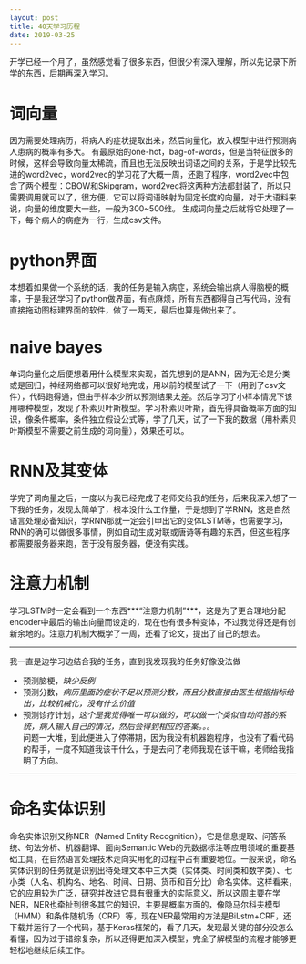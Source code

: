 ```yaml
---
layout: post
title: 40天学习历程
date: 2019-03-25
--- 
```

开学已经一个月了，虽然感觉看了很多东西，但很少有深入理解，所以先记录下所学的东西，后期再深入学习。
# 词向量 
因为需要处理病历，将病人的症状提取出来，然后向量化，放入模型中进行预测病人患病的概率有多大。
有最原始的one-hot，bag-of-words，但是当特征很多的时候，这样会导致向量太稀疏，而且也无法反映出词语之间的关系，于是学比较先进的word2vec，word2vec的学习花了大概一周，还跑了程序，word2vec中包含了两个模型：CBOW和Skipgram，word2vec将这两种方法都封装了，所以只需要调用就可以了，很方便，它可以将词语映射为固定长度的向量，对于大语料来说，向量的维度要大一些，一般为300~500维。
生成词向量之后就将它处理了一下，每个病人的病症为一行，生成csv文件。
# python界面
本想着如果做一个系统的话，我的任务是输入病症，系统会输出病人得脑梗的概率，于是我还学习了python做界面，有点麻烦，所有东西都得自己写代码，没有直接拖动图标建界面的软件，做了一两天，最后也算是做出来了。
# naive bayes 
单词向量化之后便想着用什么模型来实现，首先想到的是ANN，因为无论是分类或是回归，神经网络都可以很好地完成，用以前的模型试了一下（用到了csv文件），代码跑得通，但由于样本少所以预测结果太差。然后学习了小样本情况下该用哪种模型，发现了朴素贝叶斯模型。学习朴素贝叶斯，首先得具备概率方面的知识，像条件概率，条件独立假设公式等，学了几天，试了一下我的数据（用朴素贝叶斯模型不需要之前生成的词向量），效果还可以。 
# RNN及其变体 
学完了词向量之后，一度以为我已经完成了老师交给我的任务，后来我深入想了一下我的任务，发现太简单了，根本没什么工作量，于是想到了学RNN，这是自然语言处理必备知识，学RNN那就一定会引申出它的变体LSTM等，也需要学习，RNN的确可以做很多事情，例如自动生成对联或唐诗等有趣的东西，但这些程序都需要服务器来跑，苦于没有服务器，便没有实践。 
# 注意力机制 
学习LSTM时一定会看到一个东西***“注意力机制”***，这是为了更合理地分配encoder中最后的输出向量而设定的，现在也有很多种变体，不过我觉得还是有创新余地的。注意力机制大概学了一周，还看了论文，提出了自己的想法。 
*** 
我一直是边学习边结合我的任务，直到我发现我的任务好像没法做
  - 预测脑梗，*缺少反例*
  - 预测分数，*病历里面的症状不足以预测分数，而且分数直接由医生根据指标给出，比较机械化，没有什么价值*
  - 预测诊疗计划，*这个是我觉得唯一可以做的，可以做一个类似自动问答的系统，病人输入自己的情况，然后会得到相应的答案。。。*  
  问题一大堆，到此便进入了停滞期，因为我没有机器跑程序，也没有了看代码的帮手，一度不知道我该干什么，于是去问了老师我现在该干嘛，老师给我指明了方向。 
*** 
# 命名实体识别 
命名实体识别又称NER（Named Entity Recognition），它是信息提取、问答系统、句法分析、机器翻译、面向Semantic Web的元数据标注等应用领域的重要基础工具，在自然语言处理技术走向实用化的过程中占有重要地位。一般来说，命名实体识别的任务就是识别出待处理文本中三大类（实体类、时间类和数字类）、七小类（人名、机构名、地名、时间、日期、货币和百分比）命名实体。这样看来，它的应用较为广泛，研究并改进它具有很重大的实际意义，所以这周主要在学NER，NER也牵扯到很多其它的知识，主要是概率方面的，像隐马尔科夫模型（HMM）和条件随机场（CRF）等，现在NER最常用的方法是BiLstm+CRF，还下载并运行了一个代码，基于Keras框架的，看了几天，发现最关键的部分没怎么看懂，因为过于错综复杂，所以还得更加深入模型，完全了解模型的流程才能够更轻松地继续后续工作。


